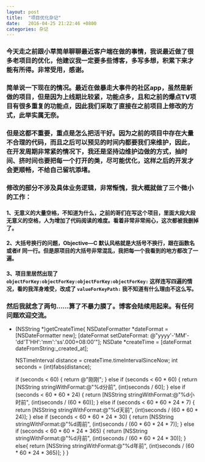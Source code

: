 ```yaml
---
layout: post
title:  "项目优化杂记"
date:   2016-04-25 21:22:46 +0800
categories: 杂记
---
```


### 今天走之前跟小草简单聊聊最近客户端在做的事情，我说最近做了很多老项目的优化，他建议我一定要多些博客，多写多想，积累下来才能有所得。非常受用，感谢。

### 简单说一下现在的情况。最近在做暴走大事件的社区app，虽然是新做的项目，但是因为上线期比较紧，功能点多，且和之前的爆点TV项目有很多重复的功能点，因此我们采取了直接在之前项目上修改的方式，此举实属无奈。

### 但是这都不重要，重点是怎么把活干好。因为之前的项目中存在大量不合理的代码，而且之后可以预见的时间内都要我们来维护，因此，在开发周期非常紧的情况下，我还是坚持边维护边做的方式，抽时间、挤时间也要把每一个打开的类，尽可能优化，这样之后的开发才会更顺畅，不给自己留坑添堵。

### 修改的部分不涉及具体业务逻辑，非常惭愧，我大概就做了三个微小的工作：

#### 1、无意义的大量空格，不知道为什么，之前的哥们在写这个项目，里面大段大段无意义的空格，人为增加了代码阅读的难度。看着非常非常闹心，这次都被我删掉了。

#### 2、大括号换行的问题，Objective—C 默认风格就是大括号不换行，跟在函数名或者if 同一行。但是原项目的大括号非常混乱，我把每一个我看到的地方都改了一遍。

#### 3、项目里居然出现了 `objectForKey:objectForKey:objectForKey:objectForKey:` 这样连写四遍的情况，看的我浑身难受，改成了 `valueForKeyPath:` 我不知道有什么理由不这么写。

### 然后我就念了两句……算了不暴力膜了。博客会陆续用起来。有任何问题欢迎交流。

- (NSString *)getCreateTime{
    NSDateFormatter *dateFormat = [NSDateFormatter new];
    [dateFormat setDateFormat: @"yyyy'-'MM'-'dd'T'HH':'mm':'ss'.000+08:00'"];
    NSDate *createTime = [dateFormat dateFromString:_created_at];
    
    NSTimeInterval distance = createTime.timeIntervalSinceNow;
    int seconds = (int)fabs(distance);

    if (seconds < 60) {
        return @"刚刚";
    } else if (seconds < 60 * 60) {
        return [NSString stringWithFormat:@"%d分前", (int)seconds / 60];
    } else if (seconds < 60 * 60 * 24) {
        return [NSString stringWithFormat:@"%d小时前", (int)seconds / (60 * 60)];
    } else if (seconds < 60 * 60 * 24 * 7) {
        return [NSString stringWithFormat:@"%d天前", (int)seconds / (60 * 60 * 24)];
    } else if (seconds < 60 * 60 * 24 * 30) {
        return [NSString stringWithFormat:@"%d周前", (int)seconds / (60 * 60 * 24 * 7)];
    } else if (seconds < 60 * 60 * 24 * 365) {
        return [NSString stringWithFormat:@"%d月前", (int)seconds / (60 * 60 * 24 * 30)];
    } else{
        return [NSString stringWithFormat:@"%d年前", (int)seconds / (60 * 60 * 24 * 365)];
    }
}
